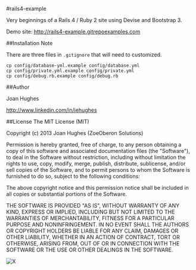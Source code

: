 #rails4-example

Very beginnings of a Rails 4 / Ruby 2 site using Devise and Bootstrap 3.

Demo site: <http://rails4-example.gitrepoexamples.com>

##Installation Note

There are three files in `.gitignore` that will need to customized.

  ```
  cp config/database-yml.example config/database.yml
  cp config/private.yml.example config/private.yml
  cp config/debug.rb.example config/debug.rb
  ```

##Author

Joan Hughes

http://www.linkedin.com/in/jehughes

##License
The MIT License (MIT)

Copyright (c) 2013 Joan Hughes (ZoeOberon Solutions)

Permission is hereby granted, free of charge, to any person obtaining a copy of this software and associated documentation files (the "Software"), to deal in the Software without restriction, including without limitation the rights to use, copy, modify, merge, publish, distribute, sublicense, and/or sell copies of the Software, and to permit persons to whom the Software is furnished to do so, subject to the following conditions:

The above copyright notice and this permission notice shall be included in all copies or substantial portions of the Software.

THE SOFTWARE IS PROVIDED "AS IS", WITHOUT WARRANTY OF ANY KIND, EXPRESS OR IMPLIED, INCLUDING BUT NOT LIMITED TO THE WARRANTIES OF MERCHANTABILITY, FITNESS FOR A PARTICULAR PURPOSE AND NONINFRINGEMENT. IN NO EVENT SHALL THE AUTHORS OR COPYRIGHT HOLDERS BE LIABLE FOR ANY CLAIM, DAMAGES OR OTHER LIABILITY, WHETHER IN AN ACTION OF CONTRACT, TORT OR OTHERWISE, ARISING FROM, OUT OF OR IN CONNECTION WITH THE SOFTWARE OR THE USE OR OTHER DEALINGS IN THE SOFTWARE.

![X](http://joanswork.com/images/gh_rails4eg_spot.png)


